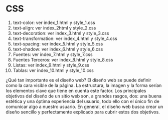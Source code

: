 # CSS

1. text-color: ver index_1.html y style_1.css
2. text-align: ver index_2html y style_2.css
3. text-decoration: ver index_3.html y style_3.css 
4. text-transformation: ver index_4.html y style_4.css 
5. text-spacing: ver index_5.html y style_5.css 
6. text-shadow: ver index_6.html y style_6.css 
7. Fuentes: ver index_7.html y style_7.css 
8. Fuentes Terceros: ver index_8.html y style_8.css 
9. Listas: ver index_9.html y style_9.css 
10. Tablas: ver index_10.html y style_10.css 

¿Qué tan importante es el diseño web?
El diseño web se puede definir como la cara visible de la página. La estructura, la imagen y la forma serían los elementos clave que tiene en cuenta este factor. Los principales objetivos del diseño de un sitio web son, a grandes rasgos, dos: una buena estética y una óptima experiencia del usuario, todo ello con el único fin de comunicar algo a nuestro usuario. En general, el diseño web busca crear un diseño sencillo y perfectamente explicado para cubrir estos dos objetivos.
